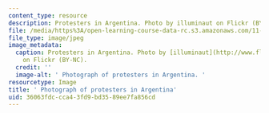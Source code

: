 ```yaml
---
content_type: resource
description: Protesters in Argentina. Photo by illuminaut on Flickr (BY-NC).
file: /media/https%3A/open-learning-course-data-rc.s3.amazonaws.com/11-302j-urban-design-politics-spring-2010/36063fdccca43fd9bd3589ee7fa856cd_11-302js10.jpg
file_type: image/jpeg
image_metadata:
  caption: Protesters in Argentina. Photo by [illuminaut](http://www.flickr.com/photos/illuminaut/3385430304/)
    on Flickr (BY-NC).
  credit: ''
  image-alt: ' Photograph of protesters in Argentina. '
resourcetype: Image
title: ' Photograph of protesters in Argentina'
uid: 36063fdc-cca4-3fd9-bd35-89ee7fa856cd
---
```

